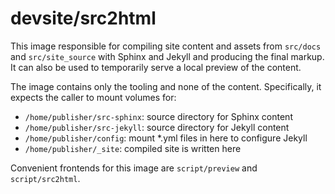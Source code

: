 # devsite/src2html

This image responsible for compiling site content and assets from `src/docs` and `src/site_source` with Sphinx and Jekyll and producing the final markup. It can also be used to temporarily serve a local preview of the content.

The image contains only the tooling and none of the content. Specifically, it expects the caller to mount volumes for:

 * `/home/publisher/src-sphinx`: source directory for Sphinx content
 * `/home/publisher/src-jekyll`: source directory for Jekyll content
 * `/home/publisher/config`: mount *.yml files in here to configure Jekyll
 * `/home/publisher/_site`: compiled site is written here

Convenient frontends for this image are `script/preview` and `script/src2html`.
